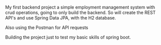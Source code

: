 My first backend project a simple employment management system with crud operations, going to only build the backend. So will create the REST API's and use Spring Data JPA, with the H2 database. 

Also using the Postman for API requests

Building the project just to test my basic skills of spring boot.